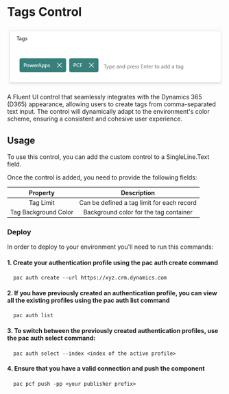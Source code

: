 # Tags Control

![](https://github.com/novalogica/pcf-tags/blob/main/screenshots/tag_example.png)

A Fluent UI control that seamlessly integrates with the Dynamics 365 (D365) appearance, allowing users to create tags from comma-separated text input. The control will dynamically adapt to the environment's color scheme, ensuring a consistent and cohesive user experience.

## Usage

To use this control, you can add the custom control to a SingleLine.Text field.

Once the control is added, you need to provide the following fields:

| Property | Description    |
| :---:   | :---: |
| Tag Limit | Can be defined a tag limit for each record  |
| Tag Background Color | Background color for the tag container   |



### Deploy
In order to deploy to your environment you'll need to run this commands: 
   #### 1. Create your authentication profile using the pac auth create command
      pac auth create --url https://xyz.crm.dynamics.com 

   #### 2. If you have previously created an authentication profile, you can view all the existing profiles using the pac auth list command
      pac auth list
   #### 3. To switch between the previously created authentication profiles, use the pac auth select command:
      pac auth select --index <index of the active profile>
   #### 4. Ensure that you have a valid connection and push the component
      pac pcf push -pp <your publisher prefix>
   
